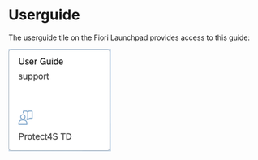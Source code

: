 # Userguide

The userguide tile on the Fiori Launchpad provides access to this guide:

![](<../.gitbook/assets/image (34).png>)
